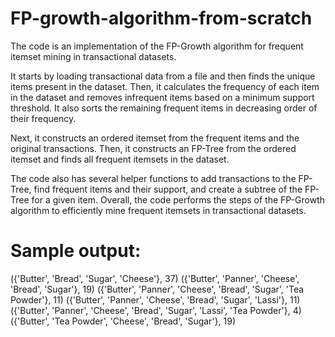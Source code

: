 # FP-growth-algorithm-from-scratch


The code is an implementation of the FP-Growth algorithm for frequent itemset mining in transactional datasets.

It starts by loading transactional data from a file and then finds the unique items present in the dataset. Then, it calculates the frequency of each item in the dataset and removes infrequent items based on a minimum support threshold. It also sorts the remaining frequent items in decreasing order of their frequency.

Next, it constructs an ordered itemset from the frequent items and the original transactions. Then, it constructs an FP-Tree from the ordered itemset and finds all frequent itemsets in the dataset.

The code also has several helper functions to add transactions to the FP-Tree, find frequent items and their support, and create a subtree of the FP-Tree for a given item. Overall, the code performs the steps of the FP-Growth algorithm to efficiently mine frequent itemsets in transactional datasets.

# Sample output:

({'Butter', 'Bread', 'Sugar', 'Cheese'}, 37)
({'Butter', 'Panner', 'Cheese', 'Bread', 'Sugar'}, 19)
({'Butter', 'Panner', 'Cheese', 'Bread', 'Sugar', 'Tea Powder'}, 11)
({'Butter', 'Panner', 'Cheese', 'Bread', 'Sugar', 'Lassi'}, 11)
({'Butter', 'Panner', 'Cheese', 'Bread', 'Sugar', 'Lassi', 'Tea Powder'}, 4)
({'Butter', 'Tea Powder', 'Cheese', 'Bread', 'Sugar'}, 19)
